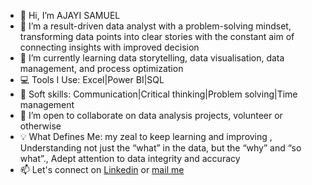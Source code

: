 - 👋 Hi, I’m AJAYI SAMUEL 
- 👀 I’m a result-driven data analyst with a problem-solving mindset, transforming data points into clear stories with the constant aim of connecting insights with improved decision 
- 🌱 I’m currently learning data storytelling, data visualisation, data management, and process optimization 
-  💻 Tools I Use: Excel|Power BI|SQL
-  🧠 Soft skills: Communication|Critical thinking|Problem solving|Time management  
- 💞️ I’m open to collaborate on data analysis projects, volunteer or otherwise
- 💡 What Defines Me: my zeal to keep learning and improving , Understanding not just the “what” in the data, but the “why” and “so what”., Adept attention to data integrity and accuracy 
- 📫 Let's connect on [Linkedin](https://www.linkedin.com/in/samuelaj07) or [mail me](mailto:samuelajayi566@gmail.com)
<!--- 😄 Pronouns: ...
- ⚡ Fun fact: ...

Remember always "Without data, you are just another person with an opinion." - Edwards W. Deming
<!---
SamuelAj07/SamuelAj07 is a ✨ special ✨ repository because its `README.md` (this file) appears on your GitHub profile.
You can click the Preview link to take a look at your changes.
--->
